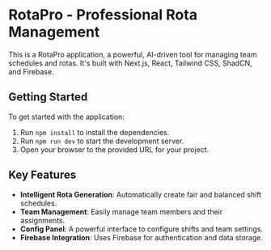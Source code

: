 # RotaPro - Professional Rota Management

This is a RotaPro application, a powerful, AI-driven tool for managing team schedules and rotas. It's built with Next.js, React, Tailwind CSS, ShadCN, and Firebase.

## Getting Started

To get started with the application:

1.  Run `npm install` to install the dependencies.
2.  Run `npm run dev` to start the development server.
3.  Open your browser to the provided URL for your project.

## Key Features

-   **Intelligent Rota Generation**: Automatically create fair and balanced shift schedules.
-   **Team Management**: Easily manage team members and their assignments.
-   **Config Panel**: A powerful interface to configure shifts and team settings.
-   **Firebase Integration**: Uses Firebase for authentication and data storage.
